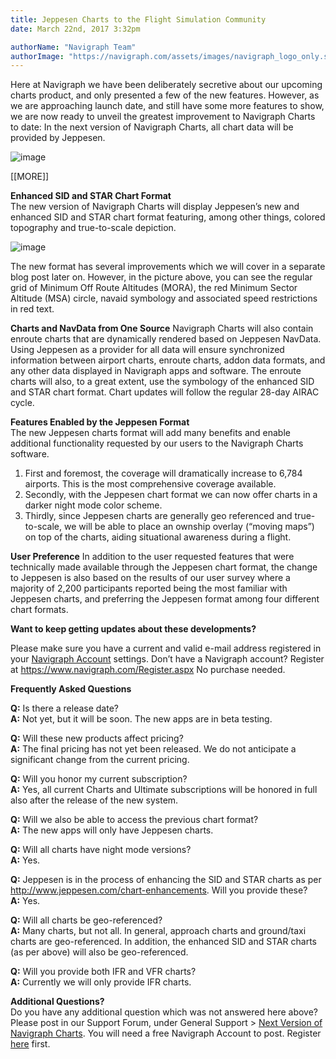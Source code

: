 ```yaml
---
title: Jeppesen Charts to the Flight Simulation Community
date: March 22nd, 2017 3:32pm

authorName: "Navigraph Team"
authorImage: "https://navigraph.com/assets/images/navigraph_logo_only.svg"
---
```


Here at Navigraph we have been deliberately secretive about our upcoming charts product, and only presented a few of the new features. However, as we are approaching launch date, and still have some more features to show, we are now ready to unveil the greatest improvement to Navigraph Charts to date: In the next version of Navigraph Charts, all chart data will be provided by Jeppesen.  

![image](/media/158703930126_0.png)

\[\[MORE\]\]

**Enhanced SID and STAR Chart Format**  
The new version of Navigraph Charts will display Jeppesen’s new and enhanced SID and STAR chart format featuring, among other things, colored topography and true-to-scale depiction.  

![image](/media/158703930126_1.png)

The new format has several improvements which we will cover in a separate blog post later on. However, in the picture above, you can see the regular grid of Minimum Off Route Altitudes (MORA), the red Minimum Sector Altitude (MSA) circle, navaid symbology and associated speed restrictions in red text.  

**Charts and NavData from One Source** 
Navigraph Charts will also contain enroute charts that are dynamically rendered based on Jeppesen NavData. Using Jeppesen as a provider for all data will ensure synchronized information between airport charts, enroute charts, addon data formats, and any other data displayed in Navigraph apps and software. The enroute charts will also, to a great extent, use the symbology of the enhanced SID and STAR chart format. Chart updates will follow the regular 28-day AIRAC cycle.

  
**Features Enabled by the Jeppesen Format**  
The new Jeppesen charts format will add many benefits and enable additional functionality requested by our users to the Navigraph Charts software.

1. First and foremost, the coverage will dramatically increase to 6,784 airports. This is the most comprehensive coverage available.
2. Secondly, with the Jeppesen chart format we can now offer charts in a darker night mode color scheme.
3. Thirdly, since Jeppesen charts are generally geo referenced and true-to-scale, we will be able to place an ownship overlay (“moving maps”) on top of the charts, aiding situational awareness during a flight.

**User Preference** 
In addition to the user requested features that were technically made available through the Jeppesen chart format, the change to Jeppesen is also based on the results of our user survey where a majority of 2,200 participants reported being the most familiar with Jeppesen charts, and preferring the Jeppesen format among four different chart formats.

**Want to keep getting updates about these developments?**

Please make sure you have a current and valid e-mail address registered in your [Navigraph Account](https://www.navigraph.com/AccountSettings.aspx) settings. Don’t have a Navigraph account? Register at <https://www.navigraph.com/Register.aspx> No purchase needed.

**Frequently Asked Questions**  
  
**Q:** Is there a release date?  
**A:** Not yet, but it will be soon. The new apps are in beta testing.

**Q:** Will these new products affect pricing?  
**A:** The final pricing has not yet been released. We do not anticipate a significant change from the current pricing.

**Q:** Will you honor my current subscription?  
**A:** Yes, all current Charts and Ultimate subscriptions will be honored in full also after the release of the new system.

**Q:** Will we also be able to access the previous chart format?  
**A:** The new apps will only have Jeppesen charts.

**Q:** Will all charts have night mode versions?  
**A:** Yes.

**Q:** Jeppesen is in the process of enhancing the SID and STAR charts as per <http://www.jeppesen.com/chart-enhancements>. Will you provide these?  
**A:** Yes.

**Q:** Will all charts be geo-referenced?  
**A:** Many charts, but not all. In general, approach charts and ground/taxi charts are geo-referenced. In addition, the enhanced SID and STAR charts (as per above) will also be geo-referenced.

**Q:** Will you provide both IFR and VFR charts?  
**A:** Currently we will only provide IFR charts.  
  
**Additional Questions?**  
Do you have any additional question which was not answered here above? Please post in our Support Forum, under General Support > [Next Version of Navigraph Charts](http://www.navigraph.com/forum/viewforum.php?f=90). You will need a free Navigraph Account to post. Register [here](https://www.navigraph.com/Register.aspx) first.